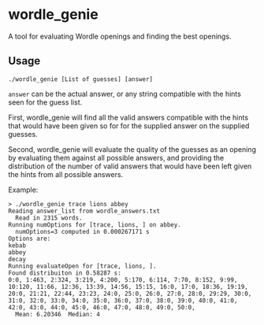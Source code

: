# wordle_genie
A tool for evaluating Wordle openings and finding the best openings.

## Usage
```
./wordle_genie [List of guesses] [answer]
```

`answer` can be the actual answer, or any string compatible with the hints seen for the guess list.

First, wordle_genie will find all the valid answers compatible with the hints that would have been given so for for the supplied answer on the supplied guesses.

Second, wordle_genie will evaluate the quality of the guesses as an opening by evaluating them against all possible answers, and providing the distribution of the number of valid answers that would have been left given the hints from all possible answers.

Example:
```
> ./wordle_genie trace lions abbey
Reading answer_list from wordle_answers.txt
  Read in 2315 words.
Running numOptions for [trace, lions, ] on abbey.
  numOptions=3 computed in 0.000267171 s
Options are:
kebab
abbey
decay
Running evaluateOpen for [trace, lions, ].
Found distribuiton in 0.58287 s:
0:0, 1:463, 2:324, 3:219, 4:200, 5:170, 6:114, 7:70, 8:152, 9:99, 10:120, 11:66, 12:36, 13:39, 14:56, 15:15, 16:0, 17:0, 18:36, 19:19, 20:0, 21:21, 22:44, 23:23, 24:0, 25:0, 26:0, 27:0, 28:0, 29:29, 30:0, 31:0, 32:0, 33:0, 34:0, 35:0, 36:0, 37:0, 38:0, 39:0, 40:0, 41:0, 42:0, 43:0, 44:0, 45:0, 46:0, 47:0, 48:0, 49:0, 50:0,
  Mean: 6.20346  Median: 4
```